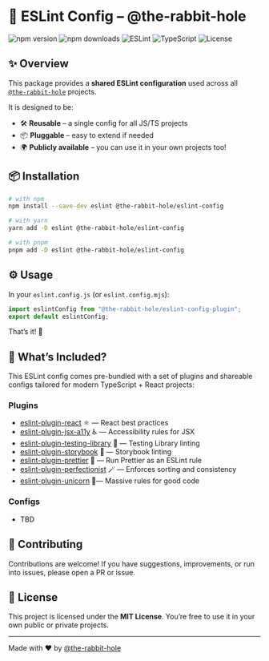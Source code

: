 # 🐇 ESLint Config – @the-rabbit-hole

![npm version](https://img.shields.io/npm/v/@the-rabbit-hole/eslint-config?style=for-the-badge&logo=npm&label=version)
![npm downloads](https://img.shields.io/npm/dm/@the-rabbit-hole/eslint-config?style=for-the-badge&logo=npm&label=downloads)
![ESLint](https://img.shields.io/badge/ESLint-9.x-4B32C3?style=for-the-badge&logo=eslint&logoColor=white)
![TypeScript](https://img.shields.io/badge/TypeScript-5.x-3178C6?style=for-the-badge&logo=typescript&logoColor=white)
![License](https://img.shields.io/badge/License-MIT-green?style=for-the-badge)

## ✨ Overview

This package provides a **shared ESLint configuration** used across all  
[`@the-rabbit-hole`](https://github.com/the-rabbit-hole-tech) projects.  

It is designed to be:
- 🛠 **Reusable** – a single config for all JS/TS projects
- 📦 **Pluggable** – easy to extend if needed
- 🌍 **Publicly available** – you can use it in your own projects too!

## 📦 Installation

```bash
# with npm
npm install --save-dev eslint @the-rabbit-hole/eslint-config

# with yarn
yarn add -D eslint @the-rabbit-hole/eslint-config

# with pnpm
pnpm add -D eslint @the-rabbit-hole/eslint-config
````

## ⚙️ Usage

In your `eslint.config.js` (or `eslint.config.mjs`):

```js
import eslintConfig from "@the-rabbit-hole/eslint-config-plugin";
export default eslintConfig;
```

That’s it! 🚀

## 🧩 What’s Included?

This ESLint config comes pre-bundled with a set of plugins and shareable configs tailored for modern TypeScript + React projects:

### Plugins

* [eslint-plugin-react](https://github.com/jsx-eslint/eslint-plugin-react) ⚛️ — React best practices
* [eslint-plugin-jsx-a11y](https://github.com/jsx-eslint/eslint-plugin-jsx-a11y) ♿️ — Accessibility rules for JSX
* [eslint-plugin-testing-library](https://github.com/testing-library/eslint-plugin-testing-library) 🧪 — Testing Library linting
* [eslint-plugin-storybook](https://github.com/storybookjs/eslint-plugin-storybook) 📖 — Storybook linting
* [eslint-plugin-prettier](https://github.com/prettier/eslint-plugin-prettier) 🎨 — Run Prettier as an ESLint rule
* [eslint-plugin-perfectionist](https://perfectionist.dev) 🪄 — Enforces sorting and consistency
* [eslint-plugin-unicorn](https://github.com/sindresorhus/eslint-plugin-unicorn) 🦄— Massive rules for good code

### Configs

* TBD

## 🤝 Contributing

Contributions are welcome!
If you have suggestions, improvements, or run into issues, please open a PR or issue.

## 📜 License

This project is licensed under the **MIT License**.
You’re free to use it in your own public or private projects.

---

Made with ❤️ by [@the-rabbit-hole](https://github.com/the-rabbit-hole-tech)
